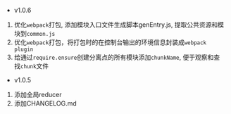 *   v1.0.6
1.  优化`webpack`打包, 添加模块入口文件生成脚本genEntry.js, 提取公共资源和模块到`common.js`
2.  优化`webpack`打包，将打包时的在控制台输出的环境信息封装成`webpack plugin`
3.  给通过`require.ensure`创建分离点的所有模块添加`chunkName`, 便于观察和查找`chunk`文件

*   v1.0.5
1. 添加全局reducer
2. 添加CHANGELOG.md
